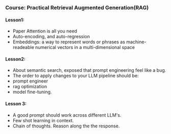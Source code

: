 ### Course: Practical Retrieval Augmented Generation(RAG)

#### Lesson1:

- Paper Attention is all you need
- Auto-encoding, and auto-regression
- Embeddings: a way to represent words or phrases as machine-readeable numerical vectors in a multi-dimensional space



#### Lesson2:

- About semantic search, exposed that prompt engineering feel like a bug.
- The order to apply changes to your LLM pipeline should be:
- prompt engineer
- rag optimization
- model fine-tuning.


#### Lesson 3:

- A good prompt should work across different LLM's.
- Few shot learning in context.
- Chain of thoughts. Reason along the the response.


